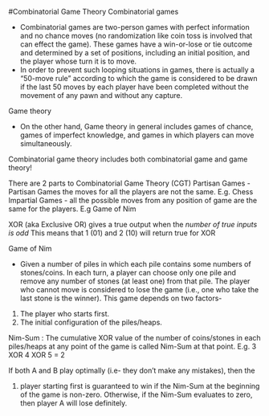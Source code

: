 #Combinatorial Game Theory
Combinatorial games
- Combinatorial games are two-person games with perfect information and no chance moves (no randomization like coin toss is involved that can effect the game). These games have a win-or-lose or tie outcome and determined by a set of positions, including an initial position, and the player whose turn it is to move.
- In order to prevent such looping situations in games, there is actually a “50-move rule” according to which the game is considered to be drawn if the last 50 moves by each player have been completed without the movement of any pawn and without any capture.

Game theory
- On the other hand, Game theory in general includes games of chance, games of imperfect knowledge, and games in which players can move simultaneously.

Combinatorial game theory includes both combinatorial game and game theory!

There are 2 parts to Combinatorial Game Theory (CGT)
Partisan Games - Partisan Games the moves for all the players are not the same. E.g. Chess
Impartial Games - all the possible moves from any position of game are the same for the players. E.g Game of Nim

XOR (aka Exclusive OR)
gives a true output when the *number of true inputs is odd*
This means that 1 (01) and 2 (10) will return true for XOR

Game of Nim
- Given a number of piles in which each pile contains some numbers of stones/coins. In each turn, a player can choose only one pile and remove any number of stones (at least one) from that pile. The player who cannot move is considered to lose the game (i.e., one who take the last stone is the winner). 
This game depends on two factors-
1. The player who starts first.
2. The initial configuration of the piles/heaps.

Nim-Sum : The cumulative XOR value of the number of coins/stones in each piles/heaps at any point of the game is called Nim-Sum at that point.
E.g. 3 XOR 4 XOR 5 = 2

If both A and B play optimally (i.e- they don’t make any mistakes), then the 
1. player starting first is guaranteed to win if the Nim-Sum at the beginning of the game is non-zero. Otherwise, if the Nim-Sum evaluates to zero, then player A will lose definitely.









